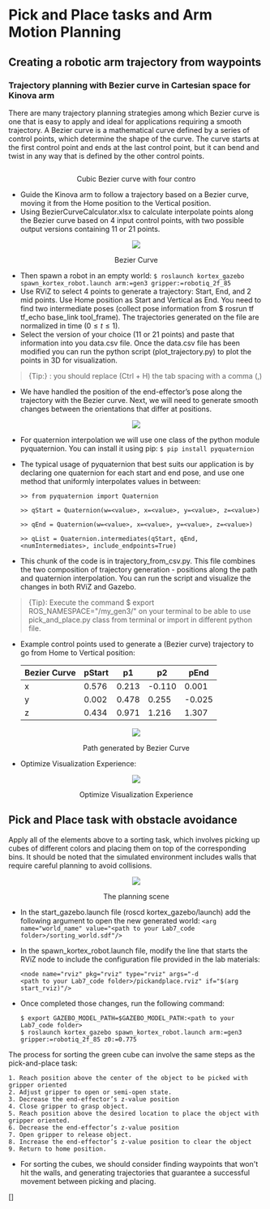 Pick and Place tasks and Arm Motion Planning
===

## Creating a robotic arm trajectory from waypoints
### Trajectory planning with Bezier curve in Cartesian space for Kinova arm
There are many trajectory planning strategies among which Bezier curve is one that is easy to apply and ideal for applications requiring a smooth trajectory. A Bezier curve is a mathematical curve defined by a series of control points, which determine the shape of the curve. The curve starts at the first control point and ends at the last control point, but it can bend and twist in any way that is defined by the other control points.


<center><img src="https://raw.githubusercontent.com/HaokunFeng/Robotics_Sensing_Mobility/main/7_Pick_and_Place_Tasks_and_Arm_Motion_Planning/assets/bezier2.png" alt=""></center>
<p align="center">Cubic Bezier curve with four contro</p>

- Guide the Kinova arm to follow a trajectory based on a Bezier
curve, moving it from the Home position to the Vertical position.
- Using BezierCurveCalculator.xlsx to calculate interpolate points along the Bezier curve based on 4 input control points, with two possible output versions containing 11 or 21 points.

<center><img src="https://raw.githubusercontent.com/HaokunFeng/Robotics_Sensing_Mobility/main/7_Pick_and_Place_Tasks_and_Arm_Motion_Planning/assets/lab71.png"></center>
<p align="center">Bezier Curve</p>

- Then spawn a robot in an empty world: ``$ roslaunch kortex_gazebo spawn_kortex_robot.launch arm:=gen3 gripper:=robotiq_2f_85``
- Use RViZ to select 4 points to generate a trajectory: Start, End, and 2 mid points. Use Home position as Start and Vertical as End. You need to find two intermediate poses (collect pose information from \$ rosrun tf tf\_echo base\_link tool\_frame). The trajectories generated on the file are normalized in time ($0 \leqslant t \leqslant 1$). 
- Select the version of your choice (11 or 21 points) and paste that information into you data.csv file. Once the data.csv file has been modified you can run the python script (plot\_trajectory.py) to plot the points in 3D for visualization.

> {Tip:} : you should replace (Ctrl + H) the tab spacing with a comma (,)

- We have handled the position of the end-effector’s pose along the trajectory with the Bezier curve. Next, we will need to generate smooth changes between the orientations that differ at positions.

<center><img src="https://raw.githubusercontent.com/HaokunFeng/Robotics_Sensing_Mobility/main/7_Pick_and_Place_Tasks_and_Arm_Motion_Planning/assets/lab72.png"></center>

- For quaternion interpolation we will use one class of the python module pyquaternion. You can install it using pip: ``$ pip install pyquaternion``

- The typical usage of pyquaternion that best suits our application is by declaring one quaternion for each start and end pose, and use one method that uniformly interpolates values in between:
    ```
    >> from pyquaternion import Quaternion

    >> qStart = Quaternion(w=<value>, x=<value>, y=<value>, z=<value>)

    >> qEnd = Quaternion(w=<value>, x=<value>, y=<value>, z=<value>)

    >> qList = Quaternion.intermediates(qStart, qEnd, <numIntermediates>, include_endpoints=True)
    ```
- This chunk of the code is in trajectory\_from\_csv.py. This file combines the two composition of trajectory generation - positions along the path and quaternion interpolation. You can run the script and visualize the changes in both RViZ and Gazebo.

> {Tip}: Execute the command \$ export ROS\_NAMESPACE="/my\_gen3/" on your terminal to be able to use pick\_and\_place.py class from terminal or import in different python file.

- Example control points used to generate a (Bezier curve) trajectory to go from Home to Vertical position:

    | Bezier Curve | pStart | p1 | p2 | pEnd |
    | --- | --- | --- | --- | --- |
    | x | 0.576 | 0.213 | -0.110 | 0.001 |
    | y | 0.002 | 0.478 | 0.255 | -0.025 |
    | z | 0.434 | 0.971 | 1.216 | 1.307 |


<center><img src="https://raw.githubusercontent.com/HaokunFeng/Robotics_Sensing_Mobility/main/7_Pick_and_Place_Tasks_and_Arm_Motion_Planning/assets/Figure_1.png"></center>
<p align="center">Path generated by Bezier Curve</p>

- Optimize Visualization Experience:

<center><img src="https://raw.githubusercontent.com/HaokunFeng/Robotics_Sensing_Mobility/main/7_Pick_and_Place_Tasks_and_Arm_Motion_Planning/assets/Figure_2.png"></center>
<p align="center">Optimize Visualization Experience</p>

## Pick and Place task with obstacle avoidance
Apply all of the elements above to a sorting task, which involves picking up cubes of different colors and placing them on top of the corresponding bins. It should be noted that the simulated environment includes walls that require careful planning to avoid collisions.

<center><img src="https://raw.githubusercontent.com/HaokunFeng/Robotics_Sensing_Mobility/main/7_Pick_and_Place_Tasks_and_Arm_Motion_Planning/assets/lab73.png"></center>
<p align="center">The planning scene</p>

- In the start\_gazebo.launch file (roscd kortex\_gazebo/launch) add the following argument to open the new generated world: ``<arg name="world_name" value="<path to your Lab7_code folder>/sorting_world.sdf"/>``
- In the spawn\_kortex\_robot.launch file, modify the line that starts the RViZ node to include the configuration file provided in the lab materials:
    ```
    <node name="rviz" pkg="rviz" type="rviz" args="-d 
    <path to your Lab7_code folder>/pickandplace.rviz" if="$(arg start_rviz)"/>
    ```

- Once completed those changes, run the following command:
    ```
    $ export GAZEBO_MODEL_PATH=$GAZEBO_MODEL_PATH:<path to your Lab7_code folder>
    $ roslaunch kortex_gazebo spawn_kortex_robot.launch arm:=gen3 gripper:=robotiq_2f_85 z0:=0.775
    ```


The process for sorting the green cube can involve the same steps as the pick-and-place task:

    1. Reach position above the center of the object to be picked with gripper oriented
    2. Adjust gripper to open or semi-open state.
    3. Decrease the end-effector’s z-value position
    4. Close gripper to grasp object.
    5. Reach position above the desired location to place the object with gripper oriented.
    6. Decrease the end-effector’s z-value position
    7. Open gripper to release object.
    8. Increase the end-effector’s z-value position to clear the object
    9. Return to home position.

- For sorting the cubes, we should consider finding waypoints that won't hit the walls, and generating trajectories that guarantee a successful movement between picking and placing.

[![]()]